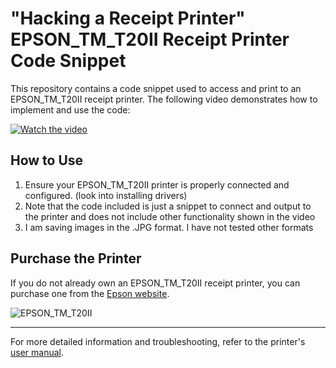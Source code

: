 # "Hacking a Receipt Printer" EPSON_TM_T20II Receipt Printer Code Snippet

This repository contains a code snippet used to access and print to an EPSON_TM_T20II receipt printer. The following video demonstrates how to implement and use the code:

[![Watch the video](https://img.youtube.com/vi/oHLO9LL5jK0/0.jpg)](https://www.youtube.com/watch?v=oHLO9LL5jK0)

## How to Use

1. Ensure your EPSON_TM_T20II printer is properly connected and configured. (look into installing drivers)
2. Note that the code included is just a snippet to connect and output to the printer and does not include other functionality shown in the video
3. I am saving images in the .JPG format. I have not tested other formats

## Purchase the Printer

If you do not already own an EPSON_TM_T20II receipt printer, you can purchase one from the [Epson website](https://epson.com/For-Work/Printers/POS/TM-T20II-POS-Receipt-Printer/p/C31CD52062).

![EPSON_TM_T20II](https://epson.com/-/media/Epson/Images/Products/Printers/POS/C31CD52062/C31CD52062.png)

---

For more detailed information and troubleshooting, refer to the printer's [user manual](https://files.support.epson.com/docid/cpd5/cpd52397.pdf).


